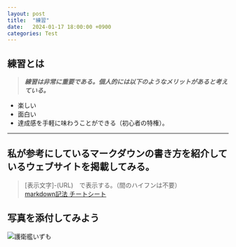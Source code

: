 ```yaml
---
layout: post
title:  "練習"
date:   2024-01-17 18:00:00 +0900
categories: Test
---
```

## 練習とは

> ***練習は非常に重要である。個人的には以下のようなメリットがあると考えている。***
-  楽しい
-  面白い
-  達成感を手軽に味わうことができる（初心者の特権）。
***  
## 私が参考にしているマークダウンの書き方を紹介しているウェブサイトを掲載してみる。 

> [表示文字]-(URL)　で表示する。（間のハイフンは不要）  
> [markdown記法 チートシート](https://gist.github.com/mignonstyle/083c9e1651d7734f84c99b8cf49d57fa)

## 写真を添付してみよう
![護衛艦いずも]({{site.baseurl}}/aseets/2023/PC290346.jpg)  
